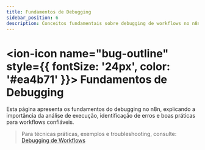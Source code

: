 ```yaml
---
title: Fundamentos de Debugging
sidebar_position: 6
description: Conceitos fundamentais sobre debugging de workflows no n8n.
---
```


# <ion-icon name="bug-outline" style={{ fontSize: '24px', color: '#ea4b71' }}></ion-icon> Fundamentos de Debugging

Esta página apresenta os fundamentos do debugging no n8n, explicando a importância da análise de execução, identificação de erros e boas práticas para workflows confiáveis.

> Para técnicas práticas, exemplos e troubleshooting, consulte:
> [Debugging de Workflows](../../usando-n8n/monitoring/analisar-logs.md) 